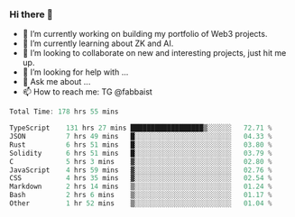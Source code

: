 ### Hi there 👋

- 🔭 I’m currently working on building my portfolio of Web3 projects. 
- 🌱 I’m currently learning about ZK and AI.
- 👯 I’m looking to collaborate on new and interesting projects, just hit me up. 
- 🤔 I’m looking for help with ... 
- 💬 Ask me about ...
- 📫 How to reach me: TG @fabbaist

<!--
**fabbaisteth/fabbaisteth** is a ✨ _special_ ✨ repository because its `README.md` (this file) appears on your GitHub profile.

Here are some ideas to get you started:

- 🔭 I’m currently working on ...
- 🌱 I’m currently learning ...
- 👯 I’m looking to collaborate on ...
- 🤔 I’m looking for help with ...
- 💬 Ask me about ...
- 📫 How to reach me: ...
- 😄 Pronouns: ...
- ⚡ Fun fact: ...
-->

<!--START_SECTION:waka-->

```rust
Total Time: 178 hrs 55 mins

TypeScript    131 hrs 27 mins ██████████████████▒░░░░░░   72.71 %
JSON          7 hrs 49 mins   █░░░░░░░░░░░░░░░░░░░░░░░░   04.33 %
Rust          6 hrs 51 mins   █░░░░░░░░░░░░░░░░░░░░░░░░   03.80 %
Solidity      6 hrs 51 mins   █░░░░░░░░░░░░░░░░░░░░░░░░   03.79 %
C             5 hrs 3 mins    ▓░░░░░░░░░░░░░░░░░░░░░░░░   02.80 %
JavaScript    4 hrs 59 mins   ▓░░░░░░░░░░░░░░░░░░░░░░░░   02.76 %
CSS           4 hrs 35 mins   ▓░░░░░░░░░░░░░░░░░░░░░░░░   02.54 %
Markdown      2 hrs 14 mins   ▒░░░░░░░░░░░░░░░░░░░░░░░░   01.24 %
Bash          2 hrs 6 mins    ▒░░░░░░░░░░░░░░░░░░░░░░░░   01.17 %
Other         1 hr 52 mins    ▒░░░░░░░░░░░░░░░░░░░░░░░░   01.04 %
```

<!--END_SECTION:waka-->
